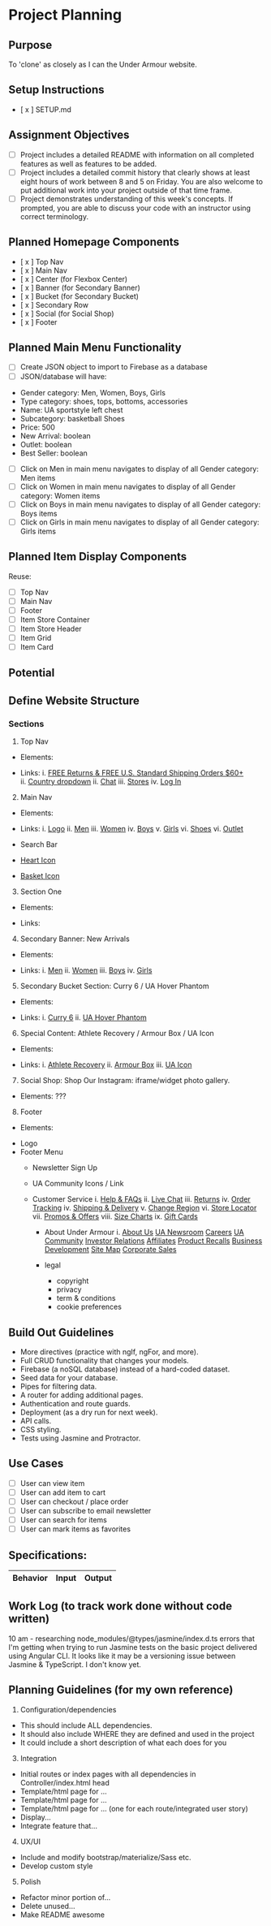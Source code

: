 # Project Planning

## Purpose
To 'clone' as closely as I can the Under Armour website.

## Setup Instructions
- [ x ] SETUP.md  

## Assignment Objectives
- [ ] Project includes a detailed README with information on all completed features as well as features to be added.
- [ ] Project includes a detailed commit history that clearly shows at least eight hours of work between 8 and 5 on Friday. You are also welcome to put additional work into your project outside of that time frame.
- [ ] Project demonstrates understanding of this week's concepts. If prompted, you are able to discuss your code with an instructor using correct terminology.

## Planned Homepage Components
- [ x ] Top Nav
- [ x ] Main Nav
- [ x ] Center (for Flexbox Center)
- [ x ] Banner (for Secondary Banner)
- [ x ] Bucket (for Secondary Bucket)
- [ x ] Secondary Row
- [ x ] Social (for Social Shop)
- [ x ] Footer

## Planned Main Menu Functionality
- [ ] Create JSON object to import to Firebase as a database
- [ ] JSON/database will have:
* Gender category: Men, Women, Boys, Girls
* Type category: shoes, tops, bottoms, accessories
* Name: UA sportstyle left chest
* Subcategory: basketball Shoes
* Price: 500
* New Arrival: boolean
* Outlet: boolean
* Best Seller: boolean
- [ ] Click on Men in main menu navigates to display of all Gender category: Men items
- [ ] Click on Women in main menu navigates to display of all Gender category: Women items
- [ ] Click on Boys in main menu navigates to display of all Gender category: Boys items
- [ ] Click on Girls in main menu navigates to display of all Gender category: Girls items

## Planned Item Display Components
Reuse:
- [  ] Top Nav
- [  ] Main Nav
- [  ] Footer
- [  ] Item Store Container
- [  ] Item Store Header
- [  ] Item Grid
- [  ] Item Card

## Potential

## Define Website Structure
### Sections
1. Top Nav
- Elements:
* Links:
  i. [FREE Returns & FREE U.S. Standard Shipping Orders $60+](https://www.underarmour.com/en-us/customer-service/shipping)  
  ii. [Country dropdown](https://www.underarmour.com/en-us/change-region)
  ii. [Chat](https://www.underarmour.com/en-us/#)
  iii. [Stores](https://www.underarmour.com/en-us/find-a-store)
  iv. [Log In](https://www.underarmour.com/en-us/login)

2. Main Nav
- Elements:
* Links:
  i. [Logo](https://www.underarmour.com/en-us)
  ii. [Men](https://www.underarmour.com/en-us/mens)
  iii. [Women](https://www.underarmour.com/en-us/womens)
  iv. [Boys](https://www.underarmour.com/en-us/boys)
  v. [Girls](https://www.underarmour.com/en-us/girls)
  vi. [Shoes](https://www.underarmour.com/en-us/footwear)
  vi. [Outlet](https://www.underarmour.com/en-us/https://www.underarmour.com/en-us/outlet/g/6)

* Search Bar
* [Heart Icon](https://www.underarmour.com/en-us/my-account/favorites)
* [Basket Icon](https://www.underarmour.com/en-us/cart)

3. Section One
- Elements:
* Links:


4. Secondary Banner: New Arrivals
- Elements:
* Links:
  i. [Men](https://www.underarmour.com/en-us/new-arrivals/mens/g/39272?iid=banner&iidasset=text)
  ii. [Women](https://www.underarmour.com/en-us/new-arrivals/womens/g/3c272?iid=banner&iidasset=text)
  iii. [Boys](https://www.underarmour.com/en-us/new-arrivals/boys/g/3f272?iid=banner&iidasset=text)
  iv. [Girls](https://www.underarmour.com/en-us/new-arrivals/girls/g/3i272?iid=banner&iidasset=text)

5. Secondary Bucket Section: Curry 6 / UA Hover Phantom
- Elements:
* Links:
  i. [Curry 6](https://www.underarmour.com/en-us/steph-curry-collection/g/325t?iid=bucket&iidasset=190104_C6)
  ii. [UA Hover Phantom](https://www.underarmour.com/en-us/sportstyle-shoes/hovr/g/33yb418?iid=bucket&iidasset=180509_SS19_HOVR_Confetti)

6. Special Content: Athlete Recovery / Armour Box / UA Icon
- Elements:
* Links:
  i. [Athlete Recovery](https://www.underarmour.com/en-us/recovery/g/33xh?iid=bucket&iidasset=180706_Recovery_Sleep_M_HPT)
  ii. [Armour Box](https://www.underarmour.com/en-us/armourbox?iid=bucket&iidasset=171002_QT_ArmourBox_HPT)
  iii. [UA Icon](https://www.underarmour.com/en-us/ua-icon-customized-gear?iid=bucket&iidasset=180424_HPT_UAIcon_SS18Launch)

7. Social Shop: Shop Our Instagram: iframe/widget photo gallery.
- Elements: ???

8. Footer
- Elements:
* Logo
* Footer Menu
  - Newsletter Sign Up
  - UA Community Icons / Link
  - Customer Service
    i. [Help & FAQs](http://underarmour.custhelp.com/)
    ii. [Live Chat](https://www.underarmour.com/en-us/#)
    iii. [Returns](https://www.underarmour.com/en-us/returnlabel)
    iv. [Order Tracking](https://www.underarmour.com/en-us/my-account/guest-login)
    iv. [Shipping & Delivery](https://www.underarmour.com/en-us/customer-service/shipping)
    v. [Change Region](https://www.underarmour.com/en-us/change-region)
    vi. [Store Locator](https://www.underarmour.com/en-us/find-a-store)
    vii. [Promos & Offers](https://www.underarmour.com/en-us/promos-offers)
    viii. [Size Charts](https://www.underarmour.com/en-us/size-charts)
    ix. [Gift Cards](https://www.underarmour.com/en-us/gift-card-landing)

    - About Under Armour
    i. [About Us](https://about.underarmour.com/about)
    [UA Newsroom](https://about.underarmour.com/news)
    [Careers](http://www.underarmour.jobs/)
    [UA Community](https://www.wewill.city/)
    [Investor Relations](http://investor.underarmour.com/investors.cfm)
    [Affiliates](https://www.underarmour.com/en-us/affiliate-home)
    [Product Recalls](https://productsafety.underarmour.com/)
    [Business Development](https://developer.underarmour.com/)
    [Site Map](https://www.underarmour.com/en-us/sitemap)
    [Corporate Sales](https://www.underarmour.com/en-us/merchology)

    - legal
      * copyright
      * privacy
      * term & conditions
      * cookie preferences

## Build Out Guidelines
* More directives (practice with ngIf, ngFor, and more).
* Full CRUD functionality that changes your models.
* Firebase (a noSQL database) instead of a hard-coded dataset.
* Seed data for your database.
* Pipes for filtering data.
* A router for adding additional pages.
* Authentication and route guards.
* Deployment (as a dry run for next week).
* API calls.
* CSS styling.
* Tests using Jasmine and Protractor.

## Use Cases
- [ ] User can view item
- [ ] User can add item to cart
- [ ] User can checkout / place order
- [ ] User can subscribe to email newsletter
- [ ] User can search for items
- [ ] User can mark items as favorites

## Specifications:
| Behavior | Input | Output |
|----------|-------|--------|

## Work Log (to track work done without code written)
10 am - researching node_modules/@types/jasmine/index.d.ts errors that I'm getting when trying to run Jasmine tests on the basic project delivered using Angular CLI. It looks like it may be a versioning issue between Jasmine & TypeScript. I don't know yet.

## Planning Guidelines (for my own reference)

1. Configuration/dependencies
  * This should include ALL dependencies.
  * It should also include WHERE they are defined and used in the project
  * It could include a short description of what each does for you

3. Integration
  * Initial routes or index pages with all dependencies in Controller/index.html head
  * Template/html page for ...
  * Template/html page for ...
  * Template/html page for ... (one for each route/integrated user story)
  * Display...
  * Integrate feature that...

4. UX/UI
  * Include and modify bootstrap/materialize/Sass etc.
  * Develop custom style

5. Polish
  * Refactor minor portion of...
  * Delete unused...
  * Make README awesome
